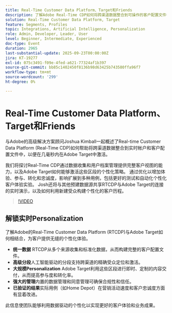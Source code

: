 ```yaml
---
title: Real-Time Customer Data Platform、Target和Friends
description: 了解Adobe Real-Time CDP如何将跨渠道数据整合到可操作的客户配置文件中，以便在Adobe Target中即时激活。 了解连接的数据和AI驱动的分段如何实现个性化的历程、测试和自动化，从而促进参与、转化和忠诚度。 包括RTCDP和Target的实际操作演示。
solution: Real-Time Customer Data Platform, Target
feature: Segments, Profiles
topic: Integrations, Artificial Intelligence, Personalization
role: Admin, Developer, Leader, User
level: Beginner, Intermediate, Experienced
doc-type: Event
duration: 2965
last-substantial-update: 2025-09-23T00:00:00Z
jira: KT-19277
exl-id: 075c3491-f09e-4fed-a621-77324af1b397
source-git-commit: bb85c1402450f8136b98d63425b743580ffa96f7
workflow-type: tm+mt
source-wordcount: '299'
ht-degree: 0%

---
```


# Real-Time Customer Data Platform、Target和Friends

与Adobe的高级解决方案顾问Joshua Kimball一起概述了Real-time Customer Data Platform (Real-Time CDP)如何帮助将跨渠道数据整合到实时帐户和客户配置文件中，以便在几毫秒内在Adobe Target中激活。

我们将探讨Real-Time CDP通过数据收集和用户档案管理提供完整客户视图的能力，以及Adobe Target如何能够激活这些区段的个性化策略。 通过优化以增加体验、参与、转化和忠诚度，影响扩展到多种用例，包括更好的测试和自动化个性化客户体验实验。 Josh还将与其他预建数据源共享RTCDP与Adobe Target的连接的实时演示，以及如何利用新建受众构建个性化的客户历程。

>[!VIDEO](https://video.tv.adobe.com/v/3475185/?learn=on&enablevpops)

## 解锁实时Personalization

了解Adobe的Real-Time Customer Data Platform (RTCDP)与Adobe Target如何相结合，为客户提供无缝的个性化体验。

* **统一数据** RTCDP从多个来源收集和标准化数据，从而构建完整的客户配置文件。
* **高级分段**&#x200B;人工智能驱动的分段支持跨渠道的精确受众定位和激活。
* **大规模Personalization** Adobe Target利用这些区段进行即时、定制的内容交付，从而提高参与度和转化率。
* **强大的管理**&#x200B;内置的数据管理和同意管理可确保合规性和信任。
* **已验证的结果**&#x200B;实际用例（如Home Depot）在营销活动速度和客户忠诚度方面有显着改进。

此信息使团队能够利用数据驱动的个性化以实现更好的客户体验和业务成果。


